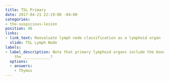 ```yaml
---
title: TSL Primary
date: 2017-04-21 22:19:00 -04:00
categories:
- the-suspicious-lesion
position: 46
links:
- link_text: Reevaluate lymph node classification as a lymphoid organ
  slide: TSL Lymph Node
labels:
- label_description: Note that primary lymphoid organs include the bone marrow and
    the ____________?
  options:
  - answers:
    - Thymus
---
```


